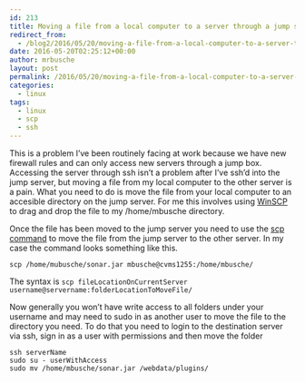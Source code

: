 ```yaml
---
id: 213
title: Moving a file from a local computer to a server through a jump server
redirect_from:
  - /blog2/2016/05/20/moving-a-file-from-a-local-computer-to-a-server-through-a-jump-server/
date: 2016-05-20T02:25:12+00:00
author: mrbusche
layout: post
permalink: /2016/05/20/moving-a-file-from-a-local-computer-to-a-server-through-a-jump-server/
categories:
  - linux
tags:
  - linux
  - scp
  - ssh
---
```


This is a problem I&#8217;ve been routinely facing at work because we have new firewall rules and can only access new servers through a jump box. Accessing the server through ssh isn&#8217;t a problem after I&#8217;ve ssh&#8217;d into the jump server, but moving a file from my local computer to the other server is a pain. What you need to do is move the file from your local computer to an accesible directory on the jump server. For me this involves using [WinSCP](https://winscp.net/eng/download.php) to drag and drop the file to my /home/mbusche directory.

Once the file has been moved to the jump server you need to use the [scp command](https://docs.oracle.com/cd/E26502_01/html/E29001/remotehowtoaccess-55154.html) to move the file from the jump server to the other server. In my case the command looks something like this.

`scp /home/mubusche/sonar.jar mbusche@cvms1255:/home/mbusche/`

The syntax is `scp fileLocationOnCurrentServer username@servername:folderLocationToMoveFile/`

Now generally you won&#8217;t have write access to all folders under your username and may need to sudo in as another user to move the file to the directory you need. To do that you need to login to the destination server via ssh, sign in as a user with permissions and then move the folder

    ssh serverName
    sudo su - userWithAccess
    sudo mv /home/mbusche/sonar.jar /webdata/plugins/
